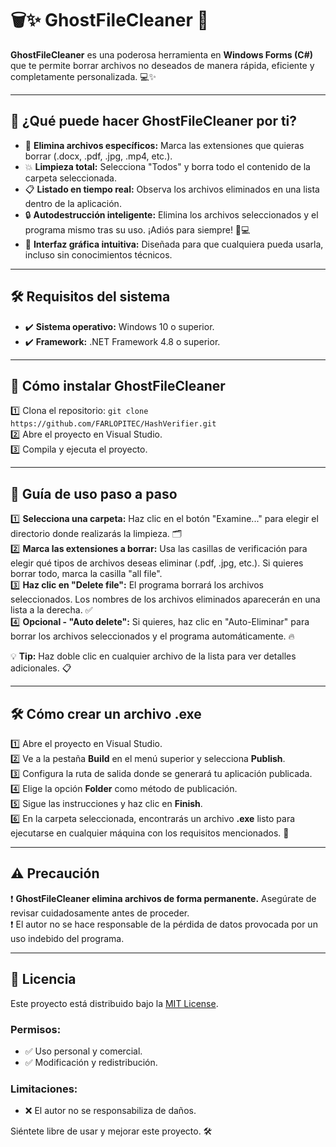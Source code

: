 # 🗑️✨ **GhostFileCleaner** 🚀

**GhostFileCleaner** es una poderosa herramienta en **Windows Forms (C#)** que te permite borrar archivos no deseados de manera rápida, eficiente y completamente personalizada. 💻✨

---

## 🌟 **¿Qué puede hacer GhostFileCleaner por ti?**

- 🧹 **Elimina archivos específicos:** Marca las extensiones que quieras borrar (.docx, .pdf, .jpg, .mp4, etc.).  
- 💥 **Limpieza total:** Selecciona "Todos" y borra todo el contenido de la carpeta seleccionada.  
- 📋 **Listado en tiempo real:** Observa los archivos eliminados en una lista dentro de la aplicación.  
- 🔒 **Autodestrucción inteligente:** Elimina los archivos seleccionados y el programa mismo tras su uso. ¡Adiós para siempre! 🚫💻  
- 🎨 **Interfaz gráfica intuitiva:** Diseñada para que cualquiera pueda usarla, incluso sin conocimientos técnicos.  

---

## 🛠️ **Requisitos del sistema**

- ✔️ **Sistema operativo:** Windows 10 o superior.  
- ✔️ **Framework:** .NET Framework 4.8 o superior.  

---

## 🚀 **Cómo instalar GhostFileCleaner**

1️⃣ Clona el repositorio: `git clone https://github.com/FARLOPITEC/HashVerifier.git`  
2️⃣ Abre el proyecto en Visual Studio.  
3️⃣ Compila y ejecuta el proyecto.  

---

## 📖 **Guía de uso paso a paso**

1️⃣ **Selecciona una carpeta:** Haz clic en el botón "Examine..." para elegir el directorio donde realizarás la limpieza. 🗂️  
2️⃣ **Marca las extensiones a borrar:** Usa las casillas de verificación para elegir qué tipos de archivos deseas eliminar (.pdf, .jpg, etc.). Si quieres borrar todo, marca la casilla "all file".  
3️⃣ **Haz clic en "Delete file":** El programa borrará los archivos seleccionados. Los nombres de los archivos eliminados aparecerán en una lista a la derecha. ✅  
4️⃣ **Opcional - "Auto delete":** Si quieres, haz clic en "Auto-Eliminar" para borrar los archivos seleccionados y el programa automáticamente. 🔥  

💡 **Tip:** Haz doble clic en cualquier archivo de la lista para ver detalles adicionales. 📋  

---

## 🛠️ **Cómo crear un archivo .exe**

1️⃣ Abre el proyecto en Visual Studio.  
2️⃣ Ve a la pestaña **Build** en el menú superior y selecciona **Publish**.  
3️⃣ Configura la ruta de salida donde se generará tu aplicación publicada.  
4️⃣ Elige la opción **Folder** como método de publicación.  
5️⃣ Sigue las instrucciones y haz clic en **Finish**.  
6️⃣ En la carpeta seleccionada, encontrarás un archivo **.exe** listo para ejecutarse en cualquier máquina con los requisitos mencionados. 🚀  

---

## ⚠️ **Precaución**

❗ **GhostFileCleaner elimina archivos de forma permanente.** Asegúrate de revisar cuidadosamente antes de proceder.  
❗ El autor no se hace responsable de la pérdida de datos provocada por un uso indebido del programa.  

---

## 📝 **Licencia**

Este proyecto está distribuido bajo la [MIT License](LICENSE).  
### Permisos:  
- ✅ Uso personal y comercial.  
- ✅ Modificación y redistribución.  

### Limitaciones:   
- ❌ El autor no se responsabiliza de daños.  

Siéntete libre de usar y mejorar este proyecto. 🛠️  
